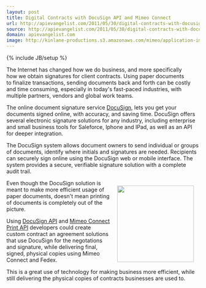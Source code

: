 ```yaml
---
layout: post
title: Digital Contracts with DocuSign API and Mimeo Connect
url: http://apievangelist.com/2011/05/30/digital-contracts-with-docusign-api-and-mimeo-connect/
source: http://apievangelist.com/2011/05/30/digital-contracts-with-docusign-api-and-mimeo-connect/
domain: apievangelist.com
image: http://kinlane-productions.s3.amazonaws.com/mimeo/application-images/docusign.gif
---
```

{% include JB/setup %}<p><a title="DocuSign" href="http://www.docusign.com/"><img style="padding: 15px;" src="http://kinlane-productions.s3.amazonaws.com/mimeo/application-images/docusign.gif" alt="" align="right" /></a>The Internet has changed how we do business, and more specifically how we obtain signatures for client contracts.   Using paper documents to finalize transactions, sending documents back and forth can be costly and time consuming,  especially in today's fast-paced industries, with multiple partners, vendors and global work teams.<p></p>
The online document signature service <a title="DocuSign" href="http://www.docusign.com/">DocuSign</a>, lets you get your documents signed online, with accuracy, and saving time.  DocuSign offers several electronic signature solutions for any industry, including enterprise and small business tools for Saleforce, Iphone and IPad, as well as an API for deeper integration.<p></p>
The DocuSign system allows document owners to send individual or groups of documents, identify where initials and signatures are needed.   Recipients can securely sign online using the DocuSign web or mobile interface.   The system provides a secure, verifiable signature solution with a complete audit trail.<p></p>
<img style="padding: 15px;" src="http://kinlane-productions.s3.amazonaws.com/mimeo/mimeo_connect_logo.jpg" alt="" width="200" align="right" />Even though the DocuSign solution is meant to make more efficient usage of paper documents, doesn't mean printing of documents is completely out of the picture.<p></p>
Using <a title="DocuSign API" href="http://www.docusign.com/developers-center/developers-center-overview">DocuSign API</a> and <a title="Mimeo Connect Cloud Print API" href="http://developer.mimeo.com">Mimeo Connect Print API</a> developers could create custom contract an agreement solutions that use DocuSign for the negotations and signature, while delivering final, signed, physical copies using Mimeo Connect and Fedex.<p></p>
This is a great use of technology for making business more efficient, while still delivering the physical copies of contracts businesses are used to.</p>
